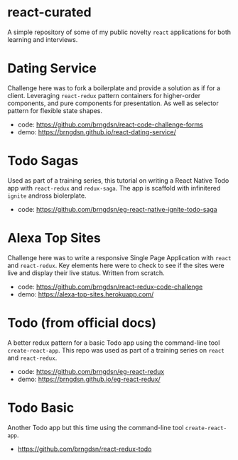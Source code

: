 # react-curated

A simple repository of some of my public novelty `react` applications for both learning and interviews.

# Dating Service

Challenge here was to fork a boilerplate and provide a solution as if for a client. Leveraging `react-redux` pattern containers for higher-order components, and pure components for presentation. As well as selector pattern for flexible state shapes.

  * code: https://github.com/brngdsn/react-code-challenge-forms
  * demo: https://brngdsn.github.io/react-dating-service/

# Todo Sagas

Used as part of a training series, this tutorial on writing a React Native Todo app with `react-redux` and `redux-saga`. The app is scaffold with infinitered `ignite` andross biolerplate.

  * code: https://github.com/brngdsn/eg-react-native-ignite-todo-saga

# Alexa Top Sites

Challenge here was to write a responsive Single Page Application with `react` and `react-redux`. Key elements here were to check to see if the sites were live and display their live status. Written from scratch.

  * code: https://github.com/brngdsn/react-redux-code-challenge
  * demo: https://alexa-top-sites.herokuapp.com/
  
# Todo (from official docs)

A better redux pattern for a basic Todo app using the command-line tool `create-react-app`. This repo was used as part of a training series on `react` and `react-redux`.

  * code: https://github.com/brngdsn/eg-react-redux
  * demo: https://brngdsn.github.io/eg-react-redux/

# Todo Basic

Another Todo app but this time using the command-line tool `create-react-app`.

  * https://github.com/brngdsn/react-redux-todo
